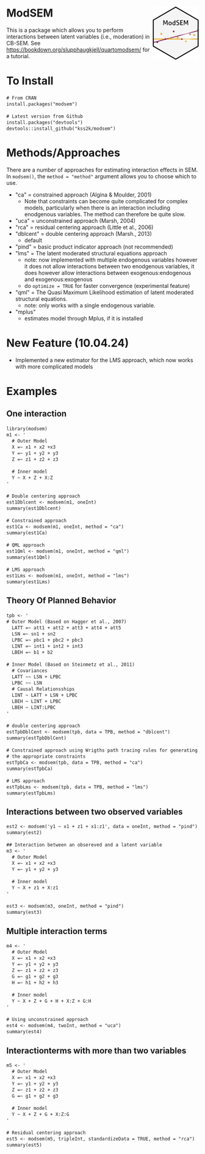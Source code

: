 # ModSEM <img src="man/figures/ModSEM.png" alt="Logo" align = "right" height="139" class="logo">
This is a package which allows you to perform interactions between latent variables (i.e., moderation) in CB-SEM. See https://bookdown.org/slupphaugkjell/quartomodsem/ for a tutorial.

# To Install 
```
# From CRAN 
install.packages("modsem")

# Latest version from Github
install.packages("devtools")
devtools::install_github("kss2k/modsem")
```

# Methods/Approaches

There are a number of approaches for estimating interaction effects in SEM. In `modsem()`, the `method = "method"` argument allows you to choose which to use.

- "ca" = constrained approach (Algina & Moulder, 2001)
    - Note that constraints can become quite complicated for complex models, 
      particularly when there is an interaction including enodgenous variables.
      The method can therefore be quite slow. 
- "uca" = unconstrained approach (Marsh, 2004)
- "rca" = residual centering approach (Little et al., 2006)
- "dblcent" = double centering approach (Marsh., 2013)
  - default 
- "pind" = basic product indicator approach (not recommended)
- "lms" = The latent moderated structural equations approach
  - note: now implemented with multiple endogenous variables
    however it does not allow interactions between two enodgenous
    variables, it does however allow interactions between exogenous:endogenous
    and exogenous:exogenous
  - do `optimize = TRUE` for faster convergence (experimental feature)
- "qml" = The Quasi Maximum Likelihood estimation of latent moderated structural equations. 
  - note: only works with a single endogenous variable.
- "mplus" 
  - estimates model through Mplus, if it is installed

# New Feature (10.04.24)
- Implemented a new estimator for the LMS approach, which now works with more complicated models

# Examples 

## One interaction
```
library(modsem)
m1 <- '
  # Outer Model
  X =~ x1 + x2 +x3
  Y =~ y1 + y2 + y3
  Z =~ z1 + z2 + z3
  
  # Inner model
  Y ~ X + Z + X:Z 
'

# Double centering approach
est1Dblcent <- modsem(m1, oneInt)
summary(est1Dblcent)

# Constrained approach
est1Ca <- modsem(m1, oneInt, method = "ca")
summary(est1Ca)

# QML approach 
est1Qml <- modsem(m1, oneInt, method = "qml")
summary(est1Qml) 

# LMS approach 
est1Lms <- modsem(m1, oneInt, method = "lms") 
summary(est1Lms)
```

## Theory Of Planned Behavior
```
tpb <- ' 
# Outer Model (Based on Hagger et al., 2007)
  LATT =~ att1 + att2 + att3 + att4 + att5
  LSN =~ sn1 + sn2
  LPBC =~ pbc1 + pbc2 + pbc3
  LINT =~ int1 + int2 + int3
  LBEH =~ b1 + b2

# Inner Model (Based on Steinmetz et al., 2011)
  # Covariances
  LATT ~~ LSN + LPBC
  LPBC ~~ LSN 
  # Causal Relationsships
  LINT ~ LATT + LSN + LPBC
  LBEH ~ LINT + LPBC 
  LBEH ~ LINT:LPBC  
'

# double centering approach
estTpbDblCent <- modsem(tpb, data = TPB, method = "dblcent")
summary(estTpbDblCent)

# Constrained approach using Wrigths path tracing rules for generating
# the appropriate constraints
estTpbCa <- modsem(tpb, data = TPB, method = "ca") 
summary(estTpbCa)

# LMS approach 
estTpbLms <- modsem(tpb, data = TPB, method = "lms")
summary(estTpbLms)
```
## Interactions between two observed variables
```
est2 <- modsem('y1 ~ x1 + z1 + x1:z1', data = oneInt, method = "pind")
summary(est2)

## Interaction between an obsereved and a latent variable 
m3 <- '
  # Outer Model
  X =~ x1 + x2 +x3
  Y =~ y1 + y2 + y3
  
  # Inner model
  Y ~ X + z1 + X:z1 
'

est3 <- modsem(m3, oneInt, method = "pind")
summary(est3)
```

## Multiple interaction terms
```
m4 <- '
  # Outer Model
  X =~ x1 + x2 +x3
  Y =~ y1 + y2 + y3
  Z =~ z1 + z2 + z3
  G =~ g1 + g2 + g3
  H =~ h1 + h2 + h3
  
  # Inner model
  Y ~ X + Z + G + H + X:Z + G:H
'

# Using unconstrained approach
est4 <- modsem(m4, twoInt, method = "uca")
summary(est4)
```

## Interactionterms with more than two variables
```
m5 <- '
  # Outer Model
  X =~ x1 + x2 +x3
  Y =~ y1 + y2 + y3
  Z =~ z1 + z2 + z3
  G =~ g1 + g2 + g3
  
  # Inner model
  Y ~ X + Z + G + X:Z:G
'

# Residual centering approach
est5 <- modsem(m5, tripleInt, standardizeData = TRUE, method = "rca")
summary(est5)
```
